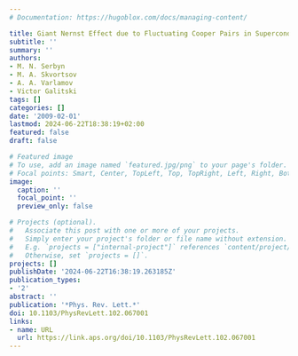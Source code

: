 ```yaml
---
# Documentation: https://hugoblox.com/docs/managing-content/

title: Giant Nernst Effect due to Fluctuating Cooper Pairs in Superconductors
subtitle: ''
summary: ''
authors:
- M. N. Serbyn
- M. A. Skvortsov
- A. A. Varlamov
- Victor Galitski
tags: []
categories: []
date: '2009-02-01'
lastmod: 2024-06-22T18:38:19+02:00
featured: false
draft: false

# Featured image
# To use, add an image named `featured.jpg/png` to your page's folder.
# Focal points: Smart, Center, TopLeft, Top, TopRight, Left, Right, BottomLeft, Bottom, BottomRight.
image:
  caption: ''
  focal_point: ''
  preview_only: false

# Projects (optional).
#   Associate this post with one or more of your projects.
#   Simply enter your project's folder or file name without extension.
#   E.g. `projects = ["internal-project"]` references `content/project/deep-learning/index.md`.
#   Otherwise, set `projects = []`.
projects: []
publishDate: '2024-06-22T16:38:19.263185Z'
publication_types:
- '2'
abstract: ''
publication: '*Phys. Rev. Lett.*'
doi: 10.1103/PhysRevLett.102.067001
links:
- name: URL
  url: https://link.aps.org/doi/10.1103/PhysRevLett.102.067001
---
```

